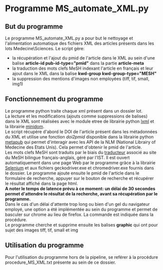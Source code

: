 # Programme MS_automate_XML.py

## But du programme
Le programme MS_automate_XML.py a pour but le nettoyage et l'alimentation automatique des fichiers XML des articles présents dans les lots Medecine\Sciences. Le script gère:
  - la récupération et l'ajout du pmid de l'article dans le XML au sein d'une balise **article-id pub-id-type="pmid"** dans la partie **article-meta**
  - la traduction des mots clefs MeSH indexant l'article en français et leur ajout dans le XML dans la balise **kwd-group kwd-group-type="MESH"**
  - la suppression des mentions d'images non employées (tiff, tif, small, img1)
  
## Fonctionnement du programme
Le programme python traite chaque xml présent dans un dossier lot.<br/>
La lecture et les modifications (ajouts comme suppressions de balises) dans le XML sont réalisées avec le module etree de librairie python [lxml](https://pypi.org/project/lxml/) et la librairie [minidom](https://docs.python.org/3/library/xml.dom.minidom.html).<br/>
Le script récupère d'abord le DOI de l'article présent dans les métadonnées du XML et utilise une fonction *doi2pmid* disponible dans la librairie python [metapub](https://pypi.org/project/metapub/) qui permet d'interagir avec les API de la NLM (National Librairy of Medecine des Etats Unis). Cela permet d'obtenir le pmid de l'article.<br/>
Les mots clefs MeSH sont traduits par le biais du [traducteur](http://ccsdmesh.in2p3.fr/FrenchMesh/admin/translate.jsp) associé au site du MeSH bilingue français-anglais, géré par l'IST. Il est ouvert automatiquement dans une page Web par le programme grâce à la librairie [Selenium](https://selenium-python.readthedocs.io/) et aux fichiers geckodriver.exe et chromedriver.exe fournis dans le dossier. Le programme ajoute ensuite le pmid de l'article dans le formulaire de recherche, appuyer sur le bouton de recherche et récupérer le résultat affiché dans la page html.<br/>
**A noter le temps de latence prévu à ce moment: un délai de 30 secondes permet d'attendre le résultat de la recherche, avant sa récupération par le programme.**<br/>
Dans le cas d'un délai d'attente trop long ou bien d'un gel du navigateur employé, une option a été implémentée au sein du programme et permet de basculer sur chrome au lieu de firefox. La commande est indiquée dans la procédure.<br/>
Le programme cherche et supprime ensuite les balises **graphic** qui ont pour sujet des images tiff, tif, small et img<br/>

## Utilisation du programme
Pour l'utilisation du programme hors de la pipeline, se reférer à la procédure procedure_MS_XML.txt présente au sein de ce dossier.
